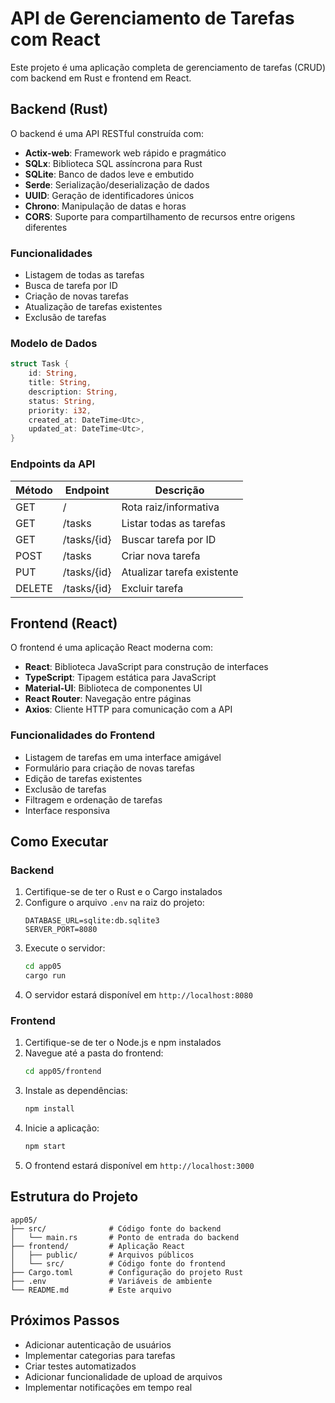 # API de Gerenciamento de Tarefas com React

Este projeto é uma aplicação completa de gerenciamento de tarefas (CRUD) com backend em Rust e frontend em React.

## Backend (Rust)

O backend é uma API RESTful construída com:

- **Actix-web**: Framework web rápido e pragmático
- **SQLx**: Biblioteca SQL assíncrona para Rust
- **SQLite**: Banco de dados leve e embutido
- **Serde**: Serialização/deserialização de dados
- **UUID**: Geração de identificadores únicos
- **Chrono**: Manipulação de datas e horas
- **CORS**: Suporte para compartilhamento de recursos entre origens diferentes

### Funcionalidades

- Listagem de todas as tarefas
- Busca de tarefa por ID
- Criação de novas tarefas
- Atualização de tarefas existentes
- Exclusão de tarefas

### Modelo de Dados

```rust
struct Task {
    id: String,
    title: String,
    description: String,
    status: String,
    priority: i32,
    created_at: DateTime<Utc>,
    updated_at: DateTime<Utc>,
}
```

### Endpoints da API

| Método | Endpoint     | Descrição                   |
|--------|--------------|----------------------------|
| GET    | /            | Rota raiz/informativa      |
| GET    | /tasks       | Listar todas as tarefas    |
| GET    | /tasks/{id}  | Buscar tarefa por ID       |
| POST   | /tasks       | Criar nova tarefa          |
| PUT    | /tasks/{id}  | Atualizar tarefa existente |
| DELETE | /tasks/{id}  | Excluir tarefa             |

## Frontend (React)

O frontend é uma aplicação React moderna com:

- **React**: Biblioteca JavaScript para construção de interfaces
- **TypeScript**: Tipagem estática para JavaScript
- **Material-UI**: Biblioteca de componentes UI
- **React Router**: Navegação entre páginas
- **Axios**: Cliente HTTP para comunicação com a API

### Funcionalidades do Frontend

- Listagem de tarefas em uma interface amigável
- Formulário para criação de novas tarefas
- Edição de tarefas existentes
- Exclusão de tarefas
- Filtragem e ordenação de tarefas
- Interface responsiva

## Como Executar

### Backend

1. Certifique-se de ter o Rust e o Cargo instalados
2. Configure o arquivo `.env` na raiz do projeto:
   ```
   DATABASE_URL=sqlite:db.sqlite3
   SERVER_PORT=8080
   ```
3. Execute o servidor:
   ```bash
   cd app05
   cargo run
   ```
4. O servidor estará disponível em `http://localhost:8080`

### Frontend

1. Certifique-se de ter o Node.js e npm instalados
2. Navegue até a pasta do frontend:
   ```bash
   cd app05/frontend
   ```
3. Instale as dependências:
   ```bash
   npm install
   ```
4. Inicie a aplicação:
   ```bash
   npm start
   ```
5. O frontend estará disponível em `http://localhost:3000`

## Estrutura do Projeto

```
app05/
├── src/              # Código fonte do backend
│   └── main.rs       # Ponto de entrada do backend
├── frontend/         # Aplicação React
│   ├── public/       # Arquivos públicos
│   └── src/          # Código fonte do frontend
├── Cargo.toml        # Configuração do projeto Rust
├── .env              # Variáveis de ambiente
└── README.md         # Este arquivo
```

## Próximos Passos

- Adicionar autenticação de usuários
- Implementar categorias para tarefas
- Criar testes automatizados
- Adicionar funcionalidade de upload de arquivos
- Implementar notificações em tempo real 